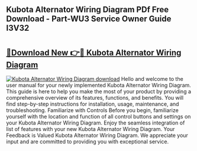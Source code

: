 ## Kubota Alternator Wiring Diagram PDf Free Download - Part-WU3 Service Owner Guide I3V32

# <h2><a href="http://dfhme73.blite.top/?on=Kubota+Alternator+Wiring+Diagram">🔗Download New 👉🔴 Kubota Alternator Wiring Diagram</a></h2>

[![Kubota Alternator Wiring Diagram download](https://i.imgur.com/lujVjoI.png)](http://dfhme73.blite.top/?on=Kubota+Alternator+Wiring+Diagram)
Hello and welcome to the user manual for your newly implemented Kubota Alternator Wiring Diagram. This guide is here to help you make the most of your product by providing a comprehensive overview of its features, functions, and benefits. You will find step-by-step instructions for installation, usage, maintenance, and troubleshooting. Familiarize with Controls Before you begin, familiarize yourself with the location and function of all control buttons and settings on your Kubota Alternator Wiring Diagram. Enjoy the seamless integration of list of features with your new Kubota Alternator Wiring Diagram. Your Feedback is Valued Kubota Alternator Wiring Diagram. We appreciate your input and are committed to providing you with exceptional service.
